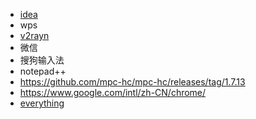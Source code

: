 - [idea](https://www.jetbrains.com.cn/idea/download/other.html)
- wps
- [v2rayn](https://github.com/2dust/v2rayN)
- 微信
- 搜狗输入法
- notepad++
- https://github.com/mpc-hc/mpc-hc/releases/tag/1.7.13
- https://www.google.com/intl/zh-CN/chrome/
- [everything](https://www.voidtools.com/)